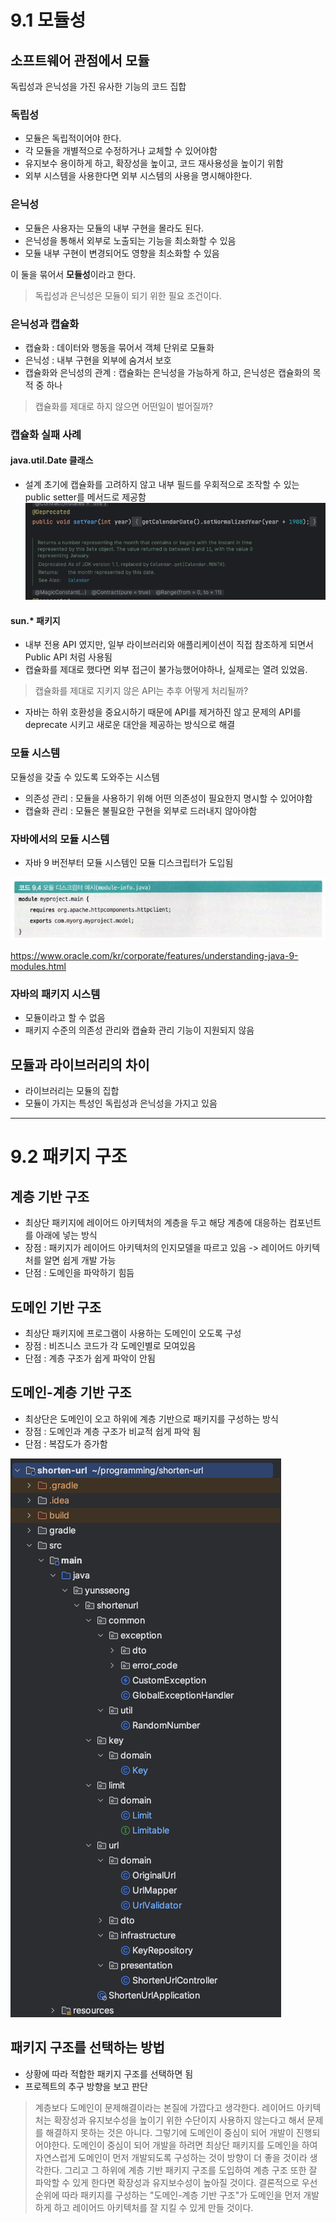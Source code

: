 # 9.1 모듈성
## 소프트웨어 관점에서 모듈
독립성과 은닉성을 가진 유사한 기능의 코드 집합
### 독립성
- 모듈은 독립적이어야 한다.
- 각 모듈을 개별적으로 수정하거나 교체할 수 있어야함
- 유지보수 용이하게 하고, 확장성을 높이고, 코드 재사용성을 높이기 위함
- 외부 시스템을 사용한다면 외부 시스템의 사용을 명시해야한다.
### 은닉성
- 모듈은 사용자는 모듈의 내부 구현을 몰라도 된다.
- 은닉성을 통해서 외부로 노출되는 기능을 최소화할 수 있음
- 모듈 내부 구현이 변경되어도 영향을 최소화할 수 있음

이 둘을 묶어서 **모듈성**이라고 한다.
> 독립성과 은닉성은 모듈이 되기 위한 필요 조건이다. 

### 은닉성과 캡슐화
- 캡슐화 : 데이터와 행동을 묶어서 객체 단위로 모듈화
- 은닉성 : 내부 구현을 외부에 숨겨서 보호
- 캡슐화와 은닉성의 관계 : 캡슐화는 은닉성을 가능하게 하고, 은닉성은 캡슐화의 목적 중 하나

> 캡슐화를 제대로 하지 않으면 어떤일이 벌어질까?
### 캡슐화 실패 사례
#### java.util.Date 클래스
- 설계 초기에 캡슐화를 고려하지 않고 내부 필드를 우회적으로 조작할 수 있는 public setter를 메서드로 제공함
  ![date-public-setter](images/date_public_settter.png)

#### sun.* 패키지
- 내부 전용 API 였지만, 일부 라이브러리와 애플리케이션이 직접 참조하게 되면서 Public API 처럼 사용됨
- 캡슐화를 제대로 했다면 외부 접근이 불가능했어야하나, 실제로는 열려 있었음.

> 캡슐화를 제대로 지키지 않은 API는 추후 어떻게 처리될까?
- 자바는 하위 호환성을 중요시하기 때문에 API를 제거하진 않고 문제의 API를 deprecate 시키고 새로운 대안을 제공하는 방식으로 해결

### 모듈 시스템
모듈성을 갖출 수 있도록 도와주는 시스템
- 의존성 관리 : 모듈을 사용하기 위해 어떤 의존성이 필요한지 명시할 수 있어야함
- 캡슐화 관리 : 모듈은 불필요한 구현을 외부로 드러내지 않아야함

### 자바에서의 모듈 시스템
- 자바 9 버전부터 모듈 시스템인 모듈 디스크립터가 도입됨

![java-module-descriptor](images/module_descriptor.png)

https://www.oracle.com/kr/corporate/features/understanding-java-9-modules.html

### 자바의 패키지 시스템
- 모듈이라고 할 수 없음
- 패키지 수준의 의존성 관리와 캡슐화 관리 기능이 지원되지 않음

## 모듈과 라이브러리의 차이
- 라이브러리는 모듈의 집합
- 모듈이 가지는 특성인 독립성과 은닉성을 가지고 있음

--- 

# 9.2 패키지 구조
## 계층 기반 구조
- 최상단 패키지에 레이어드 아키텍처의 계층을 두고 해당 계층에 대응하는 컴포넌트를 아래에 넣는 방식
- 장점 : 패키지가 레이어드 아키텍처의 인지모델을 따르고 있음 -> 레이어드 아키텍처를 알면 쉽게 개발 가능
- 단점 : 도메인을 파악하기 힘듬
## 도메인 기반 구조
- 최상단 패키지에 프로그램이 사용하는 도메인이 오도록 구성
- 장점 : 비즈니스 코드가 각 도메인별로 모여있음
- 단점 : 계층 구조가 쉽게 파악이 안됨
## 도메인-계층 기반 구조
- 최상단은 도메인이 오고 하위에 계층 기반으로 패키지를 구성하는 방식
- 장점 : 도메인과 계층 구조가 비교적 쉽게 파악 됨
- 단점 : 복잡도가 증가함

![domain-layer-structure](images/domain_layer_structure.png)

## 패키지 구조를 선택하는 방법
- 상황에 따라 적합한 패키지 구조를 선택하면 됨
- 프로젝트의 추구 방향을 보고 판단


> 계층보다 도메인이 문제해결이라는 본질에 가깝다고 생각한다.
> 레이어드 아키텍처는 확장성과 유지보수성을 높이기 위한 수단이지
> 사용하지 않는다고 해서 문제를 해결하지 못하는 것은 아니다.
> 그렇기에 도메인이 중심이 되어 개발이 진행되어야한다.
> 도메인이 중심이 되어 개발을 하려면 최상단 패키지를 도메인을 하여 자연스럽게 도메인이 먼저 개발되도록 구성하는 것이 방향이 더 좋을 것이라 생각한다.
> 그리고 그 하위에 계층 기반 패키지 구조를 도입하여 계층 구조 또한 잘 파악할 수 있게 한다면 확장성과 유지보수성이 높아질 것이다.
> 결론적으로 우선 순위에 따라 패키지를 구성하는 "도메인-계층 기반 구조"가 도메인을 먼저 개발하게 하고 레이어드 아키텍처를 잘 지킬 수 있게 만들 것이다.